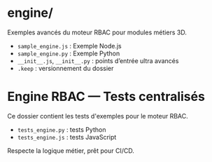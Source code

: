 # engine/

Exemples avancés du moteur RBAC pour modules métiers 3D.

- `sample_engine.js` : Exemple Node.js
- `sample_engine.py` : Exemple Python
- `__init__.js`, `__init__.py` : points d’entrée ultra avancés
- `.keep` : versionnement du dossier

# Engine RBAC — Tests centralisés

Ce dossier contient les tests d'exemples pour le moteur RBAC.
- `tests_engine.py` : tests Python
- `tests_engine.js` : tests JavaScript

Respecte la logique métier, prêt pour CI/CD.
